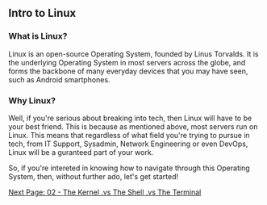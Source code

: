 ## Intro to Linux

### What is Linux?

Linux is an open-source Operating System, founded by Linus Torvalds. It is the underlying Operating System in most servers across the globe, and forms the backbone of many everyday devices that you may have seen, such as Android smartphones.

### Why Linux?

Well, if you're serious about breaking into tech, then Linux will have to be your best friend. This is because as mentioned above, most servers run on Linux. This means that regardless of what field you're trying to pursue in tech, from IT Support, Sysadmin, Network Engineering or even DevOps, Linux will be a guranteed part of your work.


So, if you're intereted in knowing how to navigate through this Operating System, then, without further ado, let's get started!



[Next Page: 02 - The Kernel .vs The Shell .vs The Terminal](https://github.com/SiadA2/DevOps-Learning-Path/tree/main/Linux/Kernel-vs-Shell-vs-Terminal)